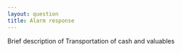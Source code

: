 ```yaml
---
layout: question
title: Alarm response
---
```


Brief description of Transportation of cash and valuables



